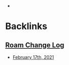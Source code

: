 - 

# Backlinks
## [Roam Change Log](<Roam Change Log.md>)
- [February 17th, 2021](<February 17th, 2021.md>)

